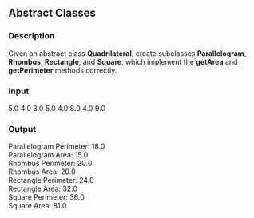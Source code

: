 ## Abstract Classes

### Description

Given an abstract class <b>Quadrilateral</b>, create subclasses <b>Parallelogram</b>, <b>Rhombus</b>, <b>Rectangle</b>, and <b>Square</b>, which implement the <b>getArea</b> and <b>getPerimeter</b> methods correctly.

### Input

5.0 4.0 3.0 5.0 4.0 8.0 4.0 9.0

### Output

Parallelogram Perimeter: 18.0<br>
Parallelogram Area: 15.0<br>
Rhombus Perimeter: 20.0<br>
Rhombus Area: 20.0<br>
Rectangle Perimeter: 24.0<br>
Rectangle Area: 32.0<br>
Square Perimeter: 36.0<br>
Square Area: 81.0
